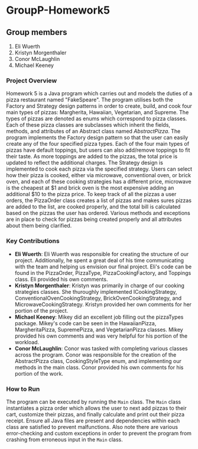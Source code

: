 # GroupP-Homework5

## Group members
1. Eli Wuerth
2. Kristyn Morgenthaler
3. Conor McLaughlin
4. Michael Keeney

### Project Overview
Homework 5 is a Java program which carries out and models the duties of a pizza restaurant named "FakeSpeare". The program utilises both the Factory and Strategy design patterns in order to create, build, and cook four main types of pizzas: Margherita, Hawaiian, Vegetarian, and Supreme. The types of pizzas are denoted as enums which correspond to pizza classes. Each of these pizza classes are subclasses which inherit the fields, methods, and attributes of an Abstract class named *AbstractPizza*. The program implements the Factory design pattern so that the user can easily create any of the four specified pizza types. Each of the four main types of pizzas have default toppings, but users can also add/remove toppings to fit their taste. As more toppings are added to the pizzas, the total price is updated to reflect the additional charges. The Strategy design is implemented to cook each pizza via the specified strategy. Users can select how their pizza is cooked, either via microwave, conventional oven, or brick oven, and each of these cooking strategies has a different price, microwave is the cheapest at $1 and brick oven is the most expensive adding an additional $10 to the pizza price. To keep track of all the pizzas a user orders, the PizzaOrder class creates a list of pizzas and makes sures pizzas are added to the list, are cooked properly, and the total bill is calculated based on the pizzas the user has ordered. Various methods and exceptions are in place to check for pizzas being created properly and all attributes about them being clarified.

### Key Contributions
- **Eli Wuerth**: 
Eli Wuerth was responsible for creating the structure of our project. Additionally, he spent a great deal of his time communicating with the team and helping us envision our final project. Eli's code can be found in the PizzaOrder, PizzaType, PizzaCookingFactory, and Toppings class. Eli provided his own comments.
- **Kristyn Morgenthaler**: 
Kristyn was primarily in charge of our cooking strategies classes. She thuroughly implemented ICookingStrategy, ConventionalOvenCookingStrategy, BrickOvenCookingStrategy, and MicrowaveCookingStrategy. Kristyn provided her own comments for her portion of the project.
- **Michael Keeney**:
Mikey did an excellent job filling out the pizzaTypes package. Mikey's code can be seen in the HawaiianPizza, MargheritaPizza, SupremePizza, and VegetarianPizza classes. Mikey provided his own comments and was very helpful for his portion of the workload. 
- **Conor McLaughlin**: 
Conor was tasked with completing various classes across the program. Conor was responsible for the creation of the AbstractPizza class, CookingStyleType enum, and implementing our methods in the main class. Conor provided his own comments for his portion of the work.   

### How to Run
The program can be executed by running the `Main` class. The `Main` class instantiates a pizza order which allows the user to next add pizzas to their cart, customize their pizzas, and finally calculate and print out their pizza receipt. Ensure all Java files are present and dependencies within each class are satisfied to prevent malfunctions. Also note there are various error-checking and custom exceptions in order to prevent the program from crashing from erroneous input in the `Main` class.
